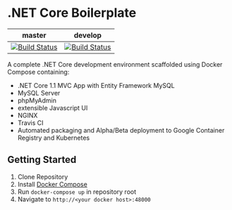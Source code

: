 # .NET Core Boilerplate


master | develop
--- | ---
[![Build Status](https://travis-ci.org/caleblloyd/dotnet-core-boilerplate.svg?branch=master)](https://travis-ci.org/caleblloyd/dotnet-core-boilerplate) | [![Build Status](https://travis-ci.org/caleblloyd/dotnet-core-boilerplate.svg?branch=develop)](https://travis-ci.org/caleblloyd/dotnet-core-boilerplate)

A complete .NET Core development environment scaffolded using Docker Compose containing:

- .NET Core 1.1 MVC App with Entity Framework MySQL
- MySQL Server
- phpMyAdmin
- extensible Javascript UI
- NGINX
- Travis CI
- Automated packaging and Alpha/Beta deployment to Google Container Registry and Kubernetes

## Getting Started

1. Clone Repository
2. Install [Docker Compose](https://docs.docker.com/compose/install/)
3. Run `docker-compose up` in repository root
4. Navigate to `http://<your docker host>:48000`

